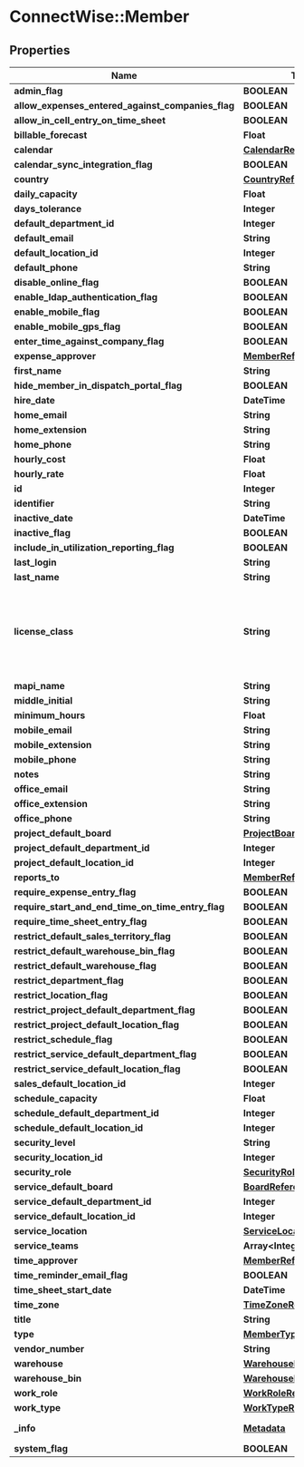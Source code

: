 # ConnectWise::Member

## Properties
Name | Type | Description | Notes
------------ | ------------- | ------------- | -------------
**admin_flag** | **BOOLEAN** |  | [optional] 
**allow_expenses_entered_against_companies_flag** | **BOOLEAN** |  | [optional] 
**allow_in_cell_entry_on_time_sheet** | **BOOLEAN** |  | [optional] 
**billable_forecast** | **Float** |  | [optional] 
**calendar** | [**CalendarReference**](CalendarReference.md) |  | [optional] 
**calendar_sync_integration_flag** | **BOOLEAN** |  | [optional] 
**country** | [**CountryReference**](CountryReference.md) |  | [optional] 
**daily_capacity** | **Float** |  | [optional] 
**days_tolerance** | **Integer** |  | [optional] 
**default_department_id** | **Integer** |  | 
**default_email** | **String** |  | 
**default_location_id** | **Integer** |  | 
**default_phone** | **String** |  | 
**disable_online_flag** | **BOOLEAN** |  | [optional] 
**enable_ldap_authentication_flag** | **BOOLEAN** |  | [optional] 
**enable_mobile_flag** | **BOOLEAN** |  | [optional] 
**enable_mobile_gps_flag** | **BOOLEAN** |  | [optional] 
**enter_time_against_company_flag** | **BOOLEAN** |  | [optional] 
**expense_approver** | [**MemberReference**](MemberReference.md) |  | 
**first_name** | **String** |  | 
**hide_member_in_dispatch_portal_flag** | **BOOLEAN** |  | [optional] 
**hire_date** | **DateTime** |  | 
**home_email** | **String** |  | [optional] 
**home_extension** | **String** |  | [optional] 
**home_phone** | **String** |  | [optional] 
**hourly_cost** | **Float** |  | [optional] 
**hourly_rate** | **Float** |  | [optional] 
**id** | **Integer** |  | [optional] 
**identifier** | **String** |  | 
**inactive_date** | **DateTime** |  | [optional] 
**inactive_flag** | **BOOLEAN** |  | [optional] 
**include_in_utilization_reporting_flag** | **BOOLEAN** |  | [optional] 
**last_login** | **String** |  | [optional] 
**last_name** | **String** |  | 
**license_class** | **String** | F &#x3D; Regular Member, A &#x3D; API Member, C &#x3D; StreamlineIT Member, X &#x3D; Subcontractor Member | 
**mapi_name** | **String** |  | [optional] 
**middle_initial** | **String** |  | [optional] 
**minimum_hours** | **Float** |  | [optional] 
**mobile_email** | **String** |  | [optional] 
**mobile_extension** | **String** |  | [optional] 
**mobile_phone** | **String** |  | [optional] 
**notes** | **String** |  | [optional] 
**office_email** | **String** |  | [optional] 
**office_extension** | **String** |  | [optional] 
**office_phone** | **String** |  | [optional] 
**project_default_board** | [**ProjectBoardReference**](ProjectBoardReference.md) |  | [optional] 
**project_default_department_id** | **Integer** |  | [optional] 
**project_default_location_id** | **Integer** |  | [optional] 
**reports_to** | [**MemberReference**](MemberReference.md) |  | [optional] 
**require_expense_entry_flag** | **BOOLEAN** |  | [optional] 
**require_start_and_end_time_on_time_entry_flag** | **BOOLEAN** |  | [optional] 
**require_time_sheet_entry_flag** | **BOOLEAN** |  | [optional] 
**restrict_default_sales_territory_flag** | **BOOLEAN** |  | [optional] 
**restrict_default_warehouse_bin_flag** | **BOOLEAN** |  | [optional] 
**restrict_default_warehouse_flag** | **BOOLEAN** |  | [optional] 
**restrict_department_flag** | **BOOLEAN** |  | [optional] 
**restrict_location_flag** | **BOOLEAN** |  | [optional] 
**restrict_project_default_department_flag** | **BOOLEAN** |  | [optional] 
**restrict_project_default_location_flag** | **BOOLEAN** |  | [optional] 
**restrict_schedule_flag** | **BOOLEAN** |  | [optional] 
**restrict_service_default_department_flag** | **BOOLEAN** |  | [optional] 
**restrict_service_default_location_flag** | **BOOLEAN** |  | [optional] 
**sales_default_location_id** | **Integer** |  | 
**schedule_capacity** | **Float** |  | [optional] 
**schedule_default_department_id** | **Integer** |  | [optional] 
**schedule_default_location_id** | **Integer** |  | [optional] 
**security_level** | **String** |  | [optional] 
**security_location_id** | **Integer** |  | [optional] 
**security_role** | [**SecurityRoleReference**](SecurityRoleReference.md) |  | [optional] 
**service_default_board** | [**BoardReference**](BoardReference.md) |  | [optional] 
**service_default_department_id** | **Integer** |  | [optional] 
**service_default_location_id** | **Integer** |  | [optional] 
**service_location** | [**ServiceLocationReference**](ServiceLocationReference.md) |  | [optional] 
**service_teams** | **Array&lt;Integer&gt;** |  | [optional] 
**time_approver** | [**MemberReference**](MemberReference.md) |  | 
**time_reminder_email_flag** | **BOOLEAN** |  | [optional] 
**time_sheet_start_date** | **DateTime** |  | [optional] 
**time_zone** | [**TimeZoneReference**](TimeZoneReference.md) |  | 
**title** | **String** |  | [optional] 
**type** | [**MemberTypeReference**](MemberTypeReference.md) |  | [optional] 
**vendor_number** | **String** |  | [optional] 
**warehouse** | [**WarehouseReference**](WarehouseReference.md) |  | [optional] 
**warehouse_bin** | [**WarehouseBinReference**](WarehouseBinReference.md) |  | [optional] 
**work_role** | [**WorkRoleReference**](WorkRoleReference.md) |  | 
**work_type** | [**WorkTypeReference**](WorkTypeReference.md) |  | [optional] 
**_info** | [**Metadata**](Metadata.md) | Metadata of the entity | [optional] 
**system_flag** | **BOOLEAN** |  | [optional] 


